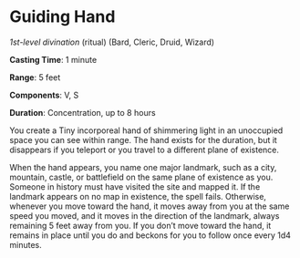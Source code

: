 # Guiding Hand
*1st-level divination* (ritual) (Bard, Cleric, Druid, Wizard)

**Casting Time**: 1 minute

**Range**: 5 feet

**Components**: V, S

**Duration**: Concentration, up to 8 hours

You create a Tiny incorporeal hand of shimmering light in an unoccupied space you can see within range. The hand exists for the duration, but it disappears if you teleport or you travel to a different plane of existence.

When the hand appears, you name one major landmark, such as a city, mountain, castle, or battlefield on the same plane of existence as you. Someone in history must have visited the site and mapped it. If the landmark appears on no map in existence, the spell fails. Otherwise, whenever you move toward the hand, it moves away from you at the same speed you moved, and it moves in the direction of the landmark, always remaining 5 feet away from you. If you don’t move toward the hand, it remains in place until you do and beckons for you to follow once every 1d4 minutes.
